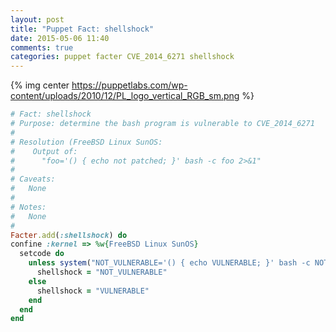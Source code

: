 ```yaml
---
layout: post
title: "Puppet Fact: shellshock"
date: 2015-05-06 11:40
comments: true
categories: puppet facter CVE_2014_6271 shellshock
---
```

{% img center https://puppetlabs.com/wp-content/uploads/2010/12/PL_logo_vertical_RGB_sm.png %}

~~~ ruby 
# Fact: shellshock
# Purpose: determine the bash program is vulnerable to CVE_2014_6271
#
# Resolution (FreeBSD Linux SunOS:
#    Output of:
#      "foo='() { echo not patched; }' bash -c foo 2>&1"
#   
# Caveats:
#   None
# 
# Notes:
#   None
#
Facter.add(:shellshock) do
confine :kernel => %w{FreeBSD Linux SunOS}  
  setcode do
    unless system("NOT_VULNERABLE='() { echo VULNERABLE; }' bash -c NOT_VULNERABLE 2>&1")
      shellshock = "NOT_VULNERABLE"
    else
      shellshock = "VULNERABLE"
    end
  end
end 
~~~    
